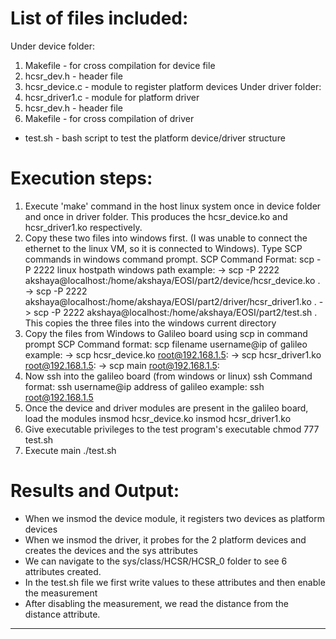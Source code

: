 

# List of files included:
Under device folder:
1) Makefile - for cross compilation for device file
2) hcsr_dev.h - header file
3) hcsr_device.c - module to register platform devices
Under driver folder:
1) hcsr_driver1.c - module for platform driver
2) hcsr_dev.h - header file
3) Makefile - for cross compilation of driver

* test.sh - bash script to test the platform device/driver structure


# Execution steps:
1) Execute 'make' command in the host linux system once in device folder and once in driver folder. This produces the hcsr_device.ko and hcsr_driver1.ko respectively.
2) Copy these two files into windows first. (I was unable to connect the ethernet to the linux VM, so it is connected to Windows). Type SCP commands in windows command prompt.
SCP Command Format: scp -P 2222 linux hostpath windows path
example: 
-> scp -P 2222 akshaya@localhost:/home/akshaya/EOSI/part2/device/hcsr_device.ko .
-> scp -P 2222 akshaya@localhost:/home/akshaya/EOSI/part2/driver/hcsr_driver1.ko .
-> scp -P 2222 akshaya@localhost:/home/akshaya/EOSI/part2/test.sh .
This copies the three files into the windows current directory
3) Copy the files from Windows to Galileo board using scp in command prompt
SCP Command format: scp filename username@ip of galileo
example:
-> scp hcsr_device.ko root@192.168.1.5: 
-> scp hcsr_driver1.ko root@192.168.1.5: 
-> scp main root@192.168.1.5: 
4) Now ssh into the galileo board (from windows or linux)
ssh Command format: ssh username@ip address of galileo
example:
ssh root@192.168.1.5 
5) Once the device and driver modules are present in the galileo board, load the modules
insmod hcsr_device.ko
insmod hcsr_driver1.ko
6) Give executable privileges to the test program's executable
chmod 777 test.sh
7) Execute  main
./test.sh

# Results and Output:
* When we insmod the device module, it registers two devices as platform devices
* When we insmod the driver, it probes for the 2 platform devices and creates the devices and the sys attributes
* We can navigate to the sys/class/HCSR/HCSR_0 folder to see 6 attributes created.
* In the test.sh file we first write values to these attributes and then enable the measurement
* After disabling the measurement, we read the distance from the distance attribute.
-----------------------------------------------------------------------------------------------------------------------------------------------------------------------


